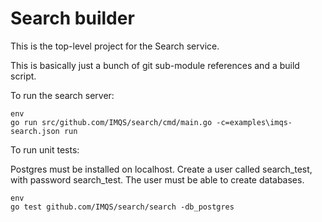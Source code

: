 # Search builder

This is the top-level project for the Search service.

This is basically just a bunch of git sub-module references and a build script.

To run the search server:

	env
	go run src/github.com/IMQS/search/cmd/main.go -c=examples\imqs-search.json run

To run unit tests:

Postgres must be installed on localhost. Create a user called search_test, with
password search_test. The user must be able to create databases.

	env
	go test github.com/IMQS/search/search -db_postgres
